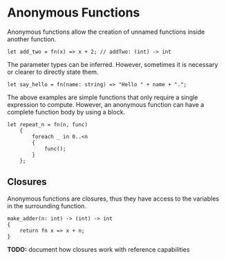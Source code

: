 # Anonymous Functions

Anonymous functions allow the creation of unnamed functions inside another function.

```azoth
let add_two = fn(x) => x + 2; // addTwo: (int) -> int
```

The parameter types can be inferred. However, sometimes it is necessary or clearer to directly state them.

```azoth
let say_hello = fn(name: string) => "Hello " + name + ".";
```

The above examples are simple functions that only require a single expression to compute. However,
an anonymous function can have a complete function body by using a block.

```azoth
let repeat_n = fn(n, func)
    {
        foreach _ in 0..<n
        {
            func();
        }
    };
```

## Closures

Anonymous functions are closures, thus they have access to the variables in the surrounding function.

```azoth
make_adder(n: int) -> (int) -> int
{
    return fn x => x + n;
}
```

**TODO:** document how closures work with reference capabilities
